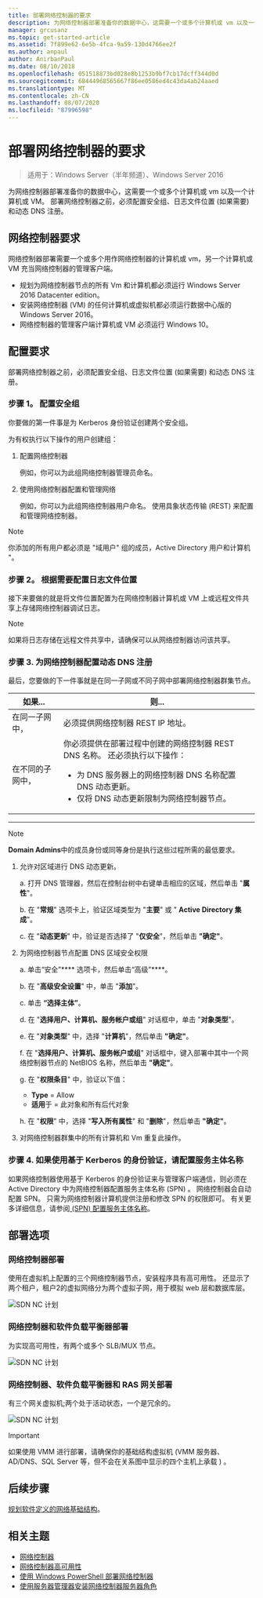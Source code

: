 ```yaml
---
title: 部署网络控制器的要求
description: 为网络控制器部署准备你的数据中心，这需要一个或多个计算机或 vm 以及一个计算机或 VM。 部署网络控制器之前，必须配置安全组、日志文件位置 (如果需要) 和动态 DNS 注册。
manager: grcusanz
ms.topic: get-started-article
ms.assetid: 7f899e62-6e5b-4fca-9a59-130d4766ee2f
ms.author: anpaul
author: AnirbanPaul
ms.date: 08/10/2018
ms.openlocfilehash: 051518873bd028e8b1253b9bf7cb17dcff344d0d
ms.sourcegitcommit: 68444968565667f86ee0586ed4c43da4ab24aaed
ms.translationtype: MT
ms.contentlocale: zh-CN
ms.lasthandoff: 08/07/2020
ms.locfileid: "87996598"
---
```

# <a name="requirements-for-deploying-network-controller"></a>部署网络控制器的要求

>适用于：Windows Server（半年频道）、Windows Server 2016

为网络控制器部署准备你的数据中心，这需要一个或多个计算机或 vm 以及一个计算机或 VM。 部署网络控制器之前，必须配置安全组、日志文件位置 (如果需要) 和动态 DNS 注册。


## <a name="network-controller-requirements"></a>网络控制器要求

网络控制器部署需要一个或多个用作网络控制器的计算机或 vm，另一个计算机或 VM 充当网络控制器的管理客户端。

- 规划为网络控制器节点的所有 Vm 和计算机都必须运行 Windows Server 2016 Datacenter edition。
- 安装网络控制器 (VM) 的任何计算机或虚拟机都必须运行数据中心版的 Windows Server 2016。
- 网络控制器的管理客户端计算机或 VM 必须运行 Windows 10。


## <a name="configuration-requirements"></a>配置要求

部署网络控制器之前，必须配置安全组、日志文件位置 (如果需要) 和动态 DNS 注册。

### <a name="step-1-configure-your-security-groups"></a>步骤 1。 配置安全组

你要做的第一件事是为 Kerberos 身份验证创建两个安全组。

为有权执行以下操作的用户创建组：

1. 配置网络控制器<p>例如，你可以为此组网络控制器管理员命名。
2.  使用网络控制器配置和管理网络<p>例如，你可以为此组网络控制器用户命名。 使用具象状态传输 (REST) 来配置和管理网络控制器。

>[!NOTE]
>你添加的所有用户都必须是 "域用户" 组的成员，Active Directory 用户和计算机 "。

### <a name="step-2-configure-log-file-locations-if-needed"></a>步骤 2。 根据需要配置日志文件位置

接下来要做的就是将文件位置配置为在网络控制器计算机或 VM 上或远程文件共享上存储网络控制器调试日志。

>[!NOTE]
>如果将日志存储在远程文件共享中，请确保可以从网络控制器访问该共享。


### <a name="step-3-configure-dynamic-dns-registration-for-network-controller"></a>步骤 3. 为网络控制器配置动态 DNS 注册

最后，您要做的下一件事就是在同一子网或不同子网中部署网络控制器群集节点。


|         如果...         |                                                                                                                                                         则...                                                                                                                                                         |
|-----------------------|-------------------------------------------------------------------------------------------------------------------------------------------------------------------------------------------------------------------------------------------------------------------------------------------------------------------------|
|  在同一子网中，  |                                                                                                                                必须提供网络控制器 REST IP 地址。                                                                                                                                 |
| 在不同的子网中， | 你必须提供在部署过程中创建的网络控制器 REST DNS 名称。 还必须执行以下操作：<ul><li>为 DNS 服务器上的网络控制器 DNS 名称配置 DNS 动态更新。</li><li>仅将 DNS 动态更新限制为网络控制器节点。</li></ul> |

---

> [!NOTE]
> **Domain Admins**中的成员身份或同等身份是执行这些过程所需的最低要求。

1. 允许对区域进行 DNS 动态更新。

   a. 打开 DNS 管理器，然后在控制台树中右键单击相应的区域，然后单击 "**属性**"。

   b. 在 "**常规**" 选项卡上，验证区域类型为 "**主要**" 或 " **Active Directory 集成**"。

   c. 在 "**动态更新**" 中，验证是否选择了 "**仅安全**"，然后单击 **"确定"**。

2. 为网络控制器节点配置 DNS 区域安全权限

   a.  单击“安全”**** 选项卡，然后单击“高级”****。

   b. 在 "**高级安全设置**" 中，单击 "**添加**"。

   c. 单击 **“选择主体”**。

   d. 在 "**选择用户、计算机、服务帐户或组**" 对话框中，单击 "**对象类型**"。

   e. 在 "**对象类型**" 中，选择 "**计算机**"，然后单击 **"确定"**。

   f. 在 "**选择用户、计算机、服务帐户或组**" 对话框中，键入部署中其中一个网络控制器节点的 NetBIOS 名称，然后单击 **"确定"**。

   g. 在 "**权限条目**" 中，验证以下值：

      - **Type** = Allow
      - **适用**于 = 此对象和所有后代对象

   h. 在 "**权限**" 中，选择 "**写入所有属性**" 和 "**删除**"，然后单击 **"确定"**。

3. 对网络控制器群集中的所有计算机和 Vm 重复此操作。

### <a name="step-4-configure-service-principal-name-if-using-kerberos-based-authentication"></a>步骤 4. 如果使用基于 Kerberos 的身份验证，请配置服务主体名称

如果网络控制器使用基于 Kerberos 的身份验证来与管理客户端通信，则必须在 Active Directory 中为网络控制器配置服务主体名称 (SPN) 。 网络控制器会自动配置 SPN。 只需为网络控制器计算机提供注册和修改 SPN 的权限即可。 有关更多详细信息，请参阅[ (SPN) 配置服务主体名称](../security/kerberos-with-spn.md#configure-service-principal-names-spn)。

## <a name="deployment-options"></a>部署选项

### <a name="network-controller-deployment"></a>网络控制器部署

使用在虚拟机上配置的三个网络控制器节点，安装程序具有高可用性。 还显示了两个租户，租户2的虚拟网络分为两个虚拟子网，用于模拟 web 层和数据库层。

![SDN NC 计划](../../media/Plan-a-Software-Defined-Network-Infrastructure/SDN-NC-Planning.png)

### <a name="network-controller-and-software-load-balancer-deployment"></a>网络控制器和软件负载平衡器部署

为实现高可用性，有两个或多个 SLB/MUX 节点。

![SDN NC 计划](../../media/Plan-a-Software-Defined-Network-Infrastructure/SDN-SLB-Deployment.png)

### <a name="network-controller-software-load-balancer-and-ras-gateway-deployment"></a>网络控制器、软件负载平衡器和 RAS 网关部署

有三个网关虚拟机;两个处于活动状态，一个是冗余的。

![SDN NC 计划](../../media/Plan-a-Software-Defined-Network-Infrastructure/SDN-GW-Deployment.png)

>[!IMPORTANT]
>如果使用 VMM 进行部署，请确保你的基础结构虚拟机 (VMM 服务器、AD/DNS、SQL Server 等，但不会在关系图中显示的四个主机上承载 ) 。


## <a name="next-steps"></a>后续步骤
[规划软件定义的网络基础结构](./plan-a-software-defined-network-infrastructure.md)。

## <a name="related-topics"></a>相关主题
- [网络控制器](../technologies/network-controller/Network-Controller.md)
- [网络控制器高可用性](../technologies/network-controller/network-controller-high-availability.md)
- [使用 Windows PowerShell 部署网络控制器](../deploy/Deploy-Network-Controller-using-Windows-PowerShell.md)
- [使用服务器管理器安装网络控制器服务器角色](../technologies/network-controller/Install-the-Network-Controller-server-role-using-Server-Manager.md)